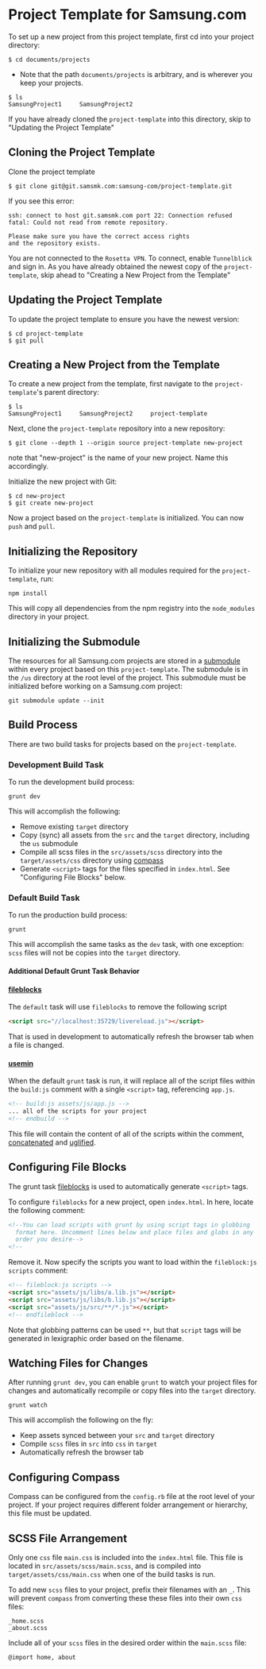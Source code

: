 # Project Template for Samsung.com

To set up a new project from this project template, first cd into your project directory:

```shell
$ cd documents/projects
```
* Note that the path `documents/projects` is arbitrary, and is wherever you keep your projects.

```shell
$ ls
SamsungProject1		SamsungProject2
```

If you have already cloned the `project-template` into this directory, skip to "Updating the Project Template"

## Cloning the Project Template

Clone the project template
```shell
$ git clone git@git.samsmk.com:samsung-com/project-template.git
```

If you see this error:

```shell
ssh: connect to host git.samsmk.com port 22: Connection refused
fatal: Could not read from remote repository.

Please make sure you have the correct access rights
and the repository exists.
```

You are not connected to the `Rosetta VPN`. To connect, enable `Tunnelblick` and sign in. As you have already obtained the newest copy of the `project-template`, skip ahead to "Creating a New Project from the Template"

## Updating the Project Template
To update the project template to ensure you have the newest version:

```shell
$ cd project-template
$ git pull
```

## Creating a New Project from the Template
To create a new project from the template, first navigate to the `project-template`'s parent directory:

```shell
$ ls
SamsungProject1		SamsungProject2		project-template
```

Next, clone the `project-template` repository into a new repository:

```shell
$ git clone --depth 1 --origin source project-template new-project
```

note that "new-project" is the name of your new project. Name this accordingly.

Initialize the new project with Git:

```shell
$ cd new-project
$ git create new-project
```

Now a project based on the `project-template` is initialized. You can now `push` and `pull`.


## Initializing the Repository
To initialize your new repository with all modules required for the `project-template`, run:

```shell
npm install
```

This will copy all dependencies from the npm registry into the `node_modules` directory in your project.


## Initializing the Submodule

The resources for all Samsung.com projects are stored in a [submodule](http://git-scm.com/book/en/Git-Tools-Submodules) within every project based on this `project-template`. The submodule is in the `/us` directory at the root level of the project. This submodule must be initialized before working on a Samsung.com project:

```shell
git submodule update --init
```

## Build Process

There are two build tasks for projects based on the `project-template`.

### Development Build Task
To run the development build process:

```shell
grunt dev
```

This will accomplish the following:
* Remove existing `target` directory
* Copy (sync) all assets from the `src` and the `target` directory, including the `us` submodule
* Compile all scss files in the `src/assets/scss` directory into the `target/assets/css` directory using [compass](http://compass-style.org)
* Generate `<script>` tags for the files specified in `index.html`. See "Configuring File Blocks" below.

### Default Build Task
To run the production build process:

```shell
grunt
```

This will accomplish the same tasks as the `dev` task, with one exception: `scss` files will not be copies into the `target` directory.

#### Additional Default Grunt Task Behavior

#### [fileblocks](https://www.npmjs.org/package/grunt-file-blocks)
The `default` task will use `fileblocks` to remove the following script
```html
<script src="//localhost:35729/livereload.js"></script>
```
That is used in development to automatically refresh the browser tab when a file is changed.

#### [usemin](https://github.com/yeoman/grunt-usemin)

When the default `grunt` task is run, it will replace all of the script files within the `build:js` comment with a single `<script>` tag, referencing `app.js`.
```html
<!-- build:js assets/js/app.js -->
... all of the scripts for your project
<!-- endbuild -->
```

This file will contain the content of all of the scripts within the comment, [concatenated](https://github.com/gruntjs/grunt-contrib-concat) and [uglified](https://github.com/gruntjs/grunt-contrib-uglify).

## Configuring File Blocks

The grunt task [fileblocks](https://www.npmjs.org/package/grunt-file-blocks) is used to automatically generate `<script>` tags.

To configure `fileblocks` for a new project, open `index.html`. In here, locate the following comment:

```html
<!--You can load scripts with grunt by using script tags in globbing
  format here. Uncomment lines below and place files and globs in any
  order you desire-->
<!--
```

Remove it. Now specify the scripts you want to load within the `fileblock:js scripts` comment:

```html
<!-- fileblock:js scripts -->
<script src="assets/js/libs/a.lib.js"></script>
<script src="assets/js/libs/b.lib.js"></script>
<script src="assets/js/src/**/*.js"></script>
<!-- endfileblock -->
```

Note that globbing patterns can be used `**`, but that `script` tags will be generated in lexigraphic order based on the filename.

## Watching Files for Changes
After running `grunt dev`, you can enable `grunt` to watch your project files for changes and automatically recompile or copy files into the `target` directory.
```
grunt watch
```
This will accomplish the following on the fly:
* Keep assets synced between your `src` and `target` directory
* Compile `scss` files in `src` into `css` in `target`
* Automatically refresh the browser tab

## Configuring Compass

Compass can be configured from the `config.rb` file at the root level of your project. If your project requires different folder arrangement or hierarchy, this file must be updated.

## SCSS File Arrangement

Only one `css` file `main.css` is included into the `index.html` file. This file is located in `src/assets/scss/main.scss`, and is compiled into `target/assets/css/main.css` when one of the build tasks is run.

To add new `scss` files to your project, prefix their filenames with an `_`. This will prevent `compass` from converting these these files into their own `css` files:

```
_home.scss
_about.scss
```


Include all of your `scss` files in the desired order within the `main.scss` file:

```
@import home, about
```


